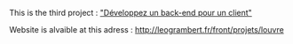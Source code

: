 This is the third project : <a href="https://openclassrooms.com/courses/projet-developpez-un-back-end-pour-un-client">"Développez un back-end pour un client"</a>

Website is alvaible at this adress : <a href="http://leogrambert.fr/front/projets/louvre">http://leogrambert.fr/front/projets/louvre</a>
